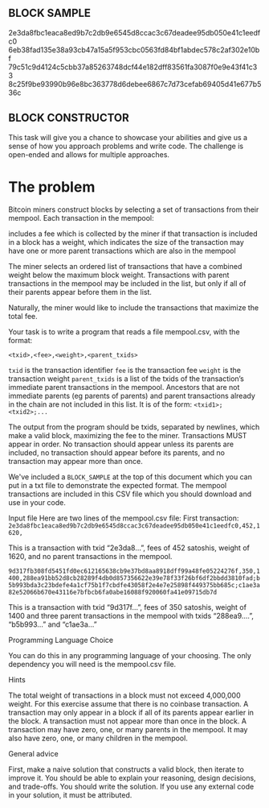 ## BLOCK SAMPLE
2e3da8fbc1eaca8ed9b7c2db9e6545d8ccac3c67deadee95db050e41c1eedfc0
6eb38fad135e38a93cb47a15a5f953cbc0563fd84bf1abdec578c2af302e10bf
79c51c9d4124c5cbb37a85263748dcf44e182dff83561fa3087f0e9e43f41c33
8c25f9be93990b96e8bc363778d6debee6867c7d73cefab69405d41e677b536c


## BLOCK CONSTRUCTOR
This task will give you a chance to showcase your abilities and give us a sense of how you approach problems and write code. The challenge is open-ended and allows for multiple approaches.

# The problem

Bitcoin miners construct blocks by selecting a set of transactions from their mempool. Each transaction in the mempool:

includes a fee which is collected by the miner if that transaction is included in a block
has a weight, which indicates the size of the transaction
may have one or more parent transactions which are also in the mempool


The miner selects an ordered list of transactions that have a combined weight below the maximum block weight. Transactions with parent transactions in the mempool may be included in the list, but only if all of their parents appear before them in the list.

Naturally, the miner would like to include the transactions that maximize the total fee.

Your task is to write a program that reads a file mempool.csv, with the format:

```<txid>,<fee>,<weight>,<parent_txids>```

`txid` is the transaction identifier
`fee` is the transaction fee
`weight` is the transaction weight
`parent_txids` is a list of the txids of the transaction’s immediate parent transactions in the mempool. Ancestors that are not immediate parents (eg parents of parents) and parent transactions already in the chain are not included in this list. It is of the form: `<txid1>;<txid2>;...`


The output from the program should be txids, separated by newlines, which make a valid block, maximizing the fee to the miner. Transactions MUST appear in order. No transaction should appear unless its parents are included, no transaction should appear before its parents, and no transaction may appear more than once.

We've included a `BLOCK_SAMPLE` at the top of this document which you can put in a txt file to demonstrate the expected format.
The mempool transactions are included in this CSV file which you should download and use in your code.

Input file
Here are two lines of the mempool.csv file:
First transaction:
```2e3da8fbc1eaca8ed9b7c2db9e6545d8ccac3c67deadee95db050e41c1eedfc0,452,1620,```

This is a transaction with txid “2e3da8…”, fees of 452 satoshis, weight of 1620, and no parent transactions in the mempool.

```9d317fb308fd5451fd0ec612165638cb9e37bd8aa8918dff99a48fe05224276f,350,1400,288ea91bb52d8cb28289f4db0d857356622e39e78f33f26bf6df2bbdd3810fad;b5b993bda3c23bdefe4a1cf75b1f7cbdfe43058f2e4e7e25898f449375bb685c;c1ae3a82e52066b670e43116e7bfbcb6fa0abe16088f920060fa41e09715db7d```


This is a transaction with txid “9d317f…”, fees of 350 satoshis, weight of 1400 and three parent transactions in the mempool with txids “288ea9....”, “b5b993…” and “c1ae3a…”


Programming Language Choice

You can do this in any programming language of your choosing. The only dependency you will need is the mempool.csv file.

Hints

The total weight of transactions in a block must not exceed 4,000,000 weight. For this exercise assume that there is no coinbase transaction.
A transaction may only appear in a block if all of its parents appear earlier in the block.
A transaction must not appear more than once in the block.
A transaction may have zero, one, or many parents in the mempool. It may also have zero, one, or many children in the mempool.

General advice

First, make a naive solution that constructs a valid block, then iterate to improve it.
You should be able to explain your reasoning, design decisions, and trade-offs.
You should write the solution. If you use any external code in your solution, it must be attributed.


